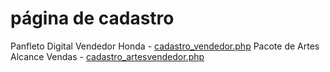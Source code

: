 # página de cadastro
Panfleto Digital Vendedor Honda - [cadastro_vendedor.php](https://github.com/zzjunior/vendedor.site-cadastro/blob/main/cadastro_vendedor.php)
Pacote de Artes Alcance Vendas - [cadastro_artesvendedor.php](https://github.com/zzjunior/vendedor.site-cadastro/blob/main/cadastro_artesvendedor.php)
